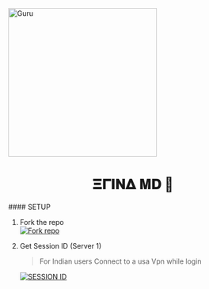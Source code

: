 <img alt="Guru" height="300" src="https://telegra.ph/file/f5df23b95866112276093.jpg">

<h1 align="center">𝚵𝚪𝚰𝚴𝚫 𝚳𝐃 🌻</h1>
#### SETUP

1. Fork the repo
    <br>
<a href='https://github.com/yuito-xr/erina-md/fork' target="_blank"><img alt='Fork repo' src='https://img.shields.io/badge/Fork Repo-100000?style=for-the-badge&logo=scan&logoColor=white&labelColor=black&color=black'/></a>



2. Get Session ID (Server 1)
   > For Indian users Connect to a usa Vpn while login
    
     <a href='https://pair-qr-wasi-md.onrender.com' target="_blank"><img alt='SESSION ID' src='https://img.shields.io/badge/Session_id-100000?style=for-the-badge&logo=scan&logoColor=white&labelColor=black&color=black'/></a>
